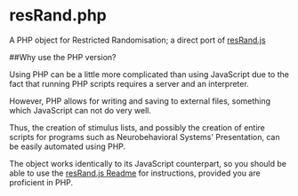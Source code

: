 # resRand.php
A PHP object for Restricted Randomisation; a direct port of [resRand.js](https://github.com/Loycifer/resRand.js)

##Why use the PHP version?

Using PHP can be a little more complicated than using JavaScript due to the fact that running PHP scripts requires a server and an interpreter.

However, PHP allows for writing and saving to external files, something which JavaScript can not do very well.

Thus, the creation of stimulus lists, and possibly the creation of entire scripts for programs such as Neurobehavioral Systems' Presentation, can be easily automated using PHP.

The object works identically to its JavaScript counterpart, so you should be able to use the [resRand.js Readme](https://github.com/Loycifer/resRand.js/blob/master/README.md) for instructions, provided you are proficient in PHP.
